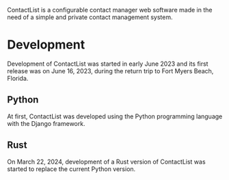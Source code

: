 ContactList is a configurable contact manager web software made in the need of a simple and private contact management system. 

# Development
Development of ContactList was started in early June 2023 and its first release was on June 16, 2023, during the return trip to Fort Myers Beach, Florida. 

## Python
At first, ContactList was developed using the Python programming language with the Django framework.

## Rust
On March 22, 2024, development of a Rust version of ContactList was started to replace the current Python version.